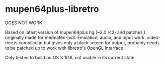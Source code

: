 mupen64plus-libretro
====================

DOES NOT WORK

Based on latest version of mupen64plus hg (~2.0 rc2) and patches I originally made for mednafen-ps3.
Emulation, audio, and input work.
video-rice is compiled in but gives only a black screen for output, probably needs to be patched up to work with libretro's OpenGL interface.

Only tested to build on OS X 10.8, not usable in its current state.
